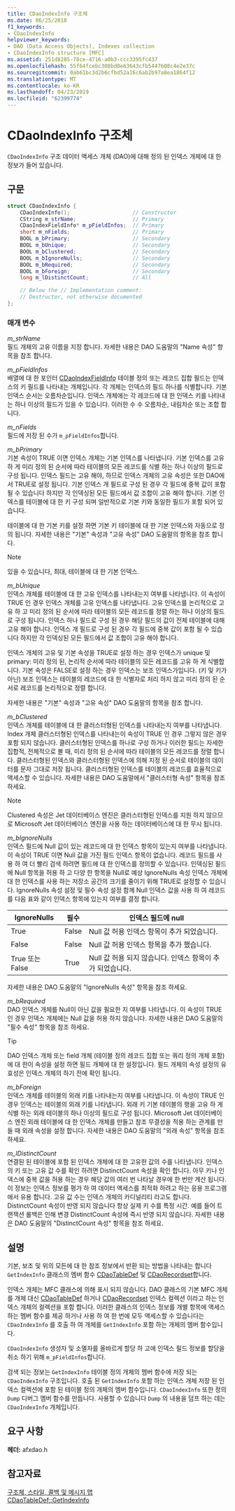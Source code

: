 ```yaml
---
title: CDaoIndexInfo 구조체
ms.date: 06/25/2018
f1_keywords:
- CDaoIndexInfo
helpviewer_keywords:
- DAO (Data Access Objects), Indexes collection
- CDaoIndexInfo structure [MFC]
ms.assetid: 251d8285-78ce-4716-a0b3-ccc3395fc437
ms.openlocfilehash: 55f64fcebc308bd0e63643cfb5447608c4e2e37c
ms.sourcegitcommit: 0ab61bc3d2b6cfbd52a16c6ab2b97a8ea1864f12
ms.translationtype: MT
ms.contentlocale: ko-KR
ms.lasthandoff: 04/23/2019
ms.locfileid: "62399774"
---
```

# <a name="cdaoindexinfo-structure"></a>CDaoIndexInfo 구조체

`CDaoIndexInfo` 구조 데이터 액세스 개체 (DAO)에 대해 정의 된 인덱스 개체에 대 한 정보가 들어 있습니다.

## <a name="syntax"></a>구문

```cpp
struct CDaoIndexInfo {
    CDaoIndexInfo();                    // Constructor
    CString m_strName;                  // Primary
    CDaoIndexFieldInfo* m_pFieldInfos;  // Primary
    short m_nFields;                    // Primary
    BOOL m_bPrimary;                    // Secondary
    BOOL m_bUnique;                     // Secondary
    BOOL m_bClustered;                  // Secondary
    BOOL m_bIgnoreNulls;                // Secondary
    BOOL m_bRequired;                   // Secondary
    BOOL m_bForeign;                    // Secondary
    long m_lDistinctCount;              // All

    // Below the // Implementation comment:
    // Destructor, not otherwise documented
};
```

### <a name="parameters"></a>매개 변수

*m_strName*<br/>
필드 개체의 고유 이름을 지정 합니다. 자세한 내용은 DAO 도움말의 "Name 속성" 항목을 참조 합니다.

*m_pFieldInfos*<br/>
배열에 대 한 포인터 [CDaoIndexFieldInfo](../../mfc/reference/cdaoindexfieldinfo-structure.md) 테이블 정의 또는 레코드 집합 필드는 인덱스의 키 필드를 나타내는 개체입니다. 각 개체는 인덱스의 필드 하나를 식별합니다. 기본 인덱스 순서는 오름차순입니다. 인덱스 개체에는 각 레코드에 대 한 인덱스 키를 나타내는 하나 이상의 필드가 있을 수 있습니다. 이러한 수 수 오름차순, 내림차순 또는 조합 합니다.

*m_nFields*<br/>
필드에 저장 된 수가 `m_pFieldInfos`합니다.

*m_bPrimary*<br/>
기본 속성이 TRUE 이면 인덱스 개체는 기본 인덱스를 나타냅니다. 기본 인덱스를 고유 하 게 미리 정의 된 순서에 따라 테이블의 모든 레코드를 식별 하는 하나 이상의 필드로 구성 됩니다. 인덱스 필드는 고유 해야, 하므로 인덱스 개체의 고유 속성은 또한 DAO에서 TRUE로 설정 됩니다. 기본 인덱스 개 필드로 구성 된 경우 각 필드에 중복 값이 포함 될 수 있습니다 하지만 각 인덱싱된 모든 필드에서 값 조합이 고유 해야 합니다. 기본 인덱스를 테이블에 대 한 키 구성 되며 일반적으로 기본 키와 동일한 필드가 포함 되어 있습니다.

테이블에 대 한 기본 키를 설정 하면 기본 키 테이블에 대 한 기본 인덱스와 자동으로 정의 됩니다. 자세한 내용은 "기본" 속성과 "고유 속성" DAO 도움말의 항목을 참조 합니다.

> [!NOTE]
> 있을 수 있습니다, 최대, 테이블에 대 한 기본 인덱스.

*m_bUnique*<br/>
인덱스 개체를 테이블에 대 한 고유 인덱스를 나타내는지 여부를 나타냅니다. 이 속성이 TRUE 인 경우 인덱스 개체를 고유 인덱스를 나타냅니다. 고유 인덱스를 논리적으로 고유 하 고 미리 정의 된 순서에 따라 테이블의 모든 레코드를 정렬 하는 하나 이상의 필드로 구성 됩니다. 인덱스 하나 필드로 구성 된 경우 해당 필드의 값이 전체 테이블에 대해 고유 해야 합니다. 인덱스 개 필드로 구성 된 경우 각 필드에 중복 값이 포함 될 수 있습니다 하지만 각 인덱싱된 모든 필드에서 값 조합이 고유 해야 합니다.

인덱스 개체의 고유 및 기본 속성을 TRUE로 설정 하는 경우 인덱스가 unique 및 primary: 미리 정의 된, 논리적 순서에 따라 테이블의 모든 레코드를 고유 하 게 식별합니다. 기본 속성은 FALSE로 설정 하는 경우 인덱스는 보조 인덱스가입니다. (키 및 키가 아닌) 보조 인덱스는 테이블의 레코드에 대 한 식별자로 처리 하지 않고 미리 정의 된 순서로 레코드를 논리적으로 정렬 합니다.

자세한 내용은 "기본" 속성과 "고유 속성" DAO 도움말의 항목을 참조 합니다.

*m_bClustered*<br/>
인덱스 개체를 테이블에 대 한 클러스터형된 인덱스를 나타내는지 여부를 나타냅니다. Index 개체 클러스터형된 인덱스를 나타내는이 속성이 TRUE 인 경우 그렇지 않은 경우 포함 되지 않습니다. 클러스터형된 인덱스를 하나로 구성 하거나 이러한 필드는 자세한 집합적, 전체적으로 볼 때, 미리 정의 된 순서에 따라 테이블의 모든 레코드를 정렬 합니다. 클러스터형된 인덱스와 클러스터형된 인덱스에 의해 지정 된 순서로 테이블의 데이터를 문자 그대로 저장 됩니다. 클러스터형된 인덱스를 테이블의 레코드를 효율적으로 액세스할 수 있습니다. 자세한 내용은 DAO 도움말에서 "클러스터형 속성" 항목을 참조 하세요.

> [!NOTE]
> Clustered 속성은 Jet 데이터베이스 엔진은 클러스터형된 인덱스를 지원 하지 않으므로 Microsoft Jet 데이터베이스 엔진을 사용 하는 데이터베이스에 대 한 무시 됩니다.

*m_bIgnoreNulls*<br/>
인덱스 필드에 Null 값이 있는 레코드에 대 한 인덱스 항목이 있는지 여부를 나타냅니다. 이 속성이 TRUE 이면 Null 값을 가진 필드 인덱스 항목이 없습니다. 레코드 필드를 사용 하 여 더 빨리 검색 하려면 필드에 대 한 인덱스를 정의할 수 있습니다. 인덱싱된 필드에 Null 항목을 허용 하 고 다양 한 항목을 Null로 예상 IgnoreNulls 속성 인덱스 개체에 대 한 인덱스를 사용 하는 저장소 공간의 크기를 줄이기 위해 TRUE로 설정할 수 있습니다. IgnoreNulls 속성 설정 및 필수 속성 설정 함께 Null 인덱스 값을 사용 하 여 레코드를 다음 표와 같이 인덱스 항목에 있는지 여부를 결정 합니다.

|IgnoreNulls|필수|인덱스 필드에 null|
|-----------------|--------------|-------------------------|
|True|False|Null 값 허용 인덱스 항목이 추가 되었습니다.|
|False|False|Null 값 허용 인덱스 항목을 추가 했습니다.|
|True 또는 False|True|Null 값 허용 되지 않습니다. 인덱스 항목이 추가 되었습니다.|

자세한 내용은 DAO 도움말의 "IgnoreNulls 속성" 항목을 참조 하세요.

*m_bRequired*<br/>
DAO 인덱스 개체를 Null이 아닌 값을 필요한 지 여부를 나타냅니다. 이 속성이 TRUE 인 경우 인덱스 개체에는 Null 값을 허용 하지 않습니다. 자세한 내용은 DAO 도움말의 "필수 속성" 항목을 참조 하세요.

> [!TIP]
> DAO 인덱스 개체 또는 field 개체 (테이블 정의 레코드 집합 또는 쿼리 정의 개체 포함)에 대 한이 속성을 설정 하면 필드 개체에 대 한 설정입니다. 필드 개체의 속성 설정의 유효성은 인덱스 개체의 하기 전에 확인 됩니다.

*m_bForeign*<br/>
인덱스 개체를 테이블의 외래 키를 나타내는지 여부를 나타냅니다. 이 속성이 TRUE 인 경우 인덱스는 테이블의 외래 키를 나타냅니다. 외래 키 기본 테이블의 행을 고유 하 게 식별 하는 외래 테이블의 하나 이상의 필드로 구성 됩니다. Microsoft Jet 데이터베이스 엔진 외래 테이블에 대 한 인덱스 개체를 만들고 참조 무결성을 적용 하는 관계를 만들 때 외래 속성을 설정 합니다. 자세한 내용은 DAO 도움말의 "외래 속성" 항목을 참조 하세요.

*m_lDistinctCount*<br/>
연결된 된 테이블에 포함 된 인덱스 개체에 대 한 고유한 값의 수를 나타냅니다. 인덱스의 키 또는 고유 값 수를 확인 하려면 DistinctCount 속성을 확인 합니다. 아무 키나 인덱스에 중복 값을 허용 하는 경우 해당 값의 여러 번 나타날 경우에 한 번만 계산 됩니다. 이 정보는 인덱스 정보를 평가 하 여 데이터 액세스를 최적화 하려고 하는 응용 프로그램에서 유용 합니다. 고유 값 수는 인덱스 개체의 카디널리티 라고도 합니다. DistinctCount 속성이 반영 되지 않습니다 항상 실제 키 수를 특정 시간. 예를 들어 트랜잭션 롤백은 인해 변경 DistinctCount 속성에 즉시 반영 되지 않습니다. 자세한 내용은 DAO 도움말의 "DistinctCount 속성" 항목을 참조 하세요.

## <a name="remarks"></a>설명

기본, 보조 및 위의 모든에 대 한 참조 정보에서 반환 되는 방법을 나타내는 합니다 `GetIndexInfo` 클래스의 멤버 함수 [CDaoTableDef](../../mfc/reference/cdaotabledef-class.md#getindexinfo) 및 [CDaoRecordset](../../mfc/reference/cdaorecordset-class.md#getindexinfo)합니다.

인덱스 개체는 MFC 클래스에 의해 표시 되지 않습니다. DAO 클래스의 기본 MFC 개체를 개체 대신 [CDaoTableDef](../../mfc/reference/cdaotabledef-class.md) 하거나 [CDaoRecordset](../../mfc/reference/cdaorecordset-class.md) 인덱스 컬렉션 이라고 하는 인덱스 개체의 컬렉션을 포함 합니다. 이러한 클래스의 인덱스 정보를 개별 항목에 액세스 하는 멤버 함수를 제공 하거나 사용 하 여 한 번에 모두 액세스할 수 있습니다는 `CDaoIndexInfo` 를 호출 하 여 개체를 `GetIndexInfo` 포함 하는 개체의 멤버 함수입니다.

`CDaoIndexInfo` 생성자 및 소멸자를 올바르게 할당 하 고에 인덱스 필드 정보를 할당을 취소 하기 위해 `m_pFieldInfos`합니다.

검색 되는 정보는 `GetIndexInfo` 테이블 정의 개체의 멤버 함수에 저장 되는 `CDaoIndexInfo` 구조입니다. 호출 된 `GetIndexInfo` 포함 하는 인덱스 개체 저장 된 인덱스 컬렉션에 포함 된 테이블 정의 개체의 멤버 함수입니다. `CDaoIndexInfo` 또한 정의 `Dump` 디버그 멤버 함수를 만듭니다. 사용할 수 있습니다 `Dump` 의 내용을 덤프 하는 데는 `CDaoIndexInfo` 개체입니다.

## <a name="requirements"></a>요구 사항

**헤더:** afxdao.h

## <a name="see-also"></a>참고자료

[구조체, 스타일, 콜백 및 메시지 맵](../../mfc/reference/structures-styles-callbacks-and-message-maps.md)<br/>
[CDaoTableDef::GetIndexInfo](../../mfc/reference/cdaotabledef-class.md#getindexinfo)
